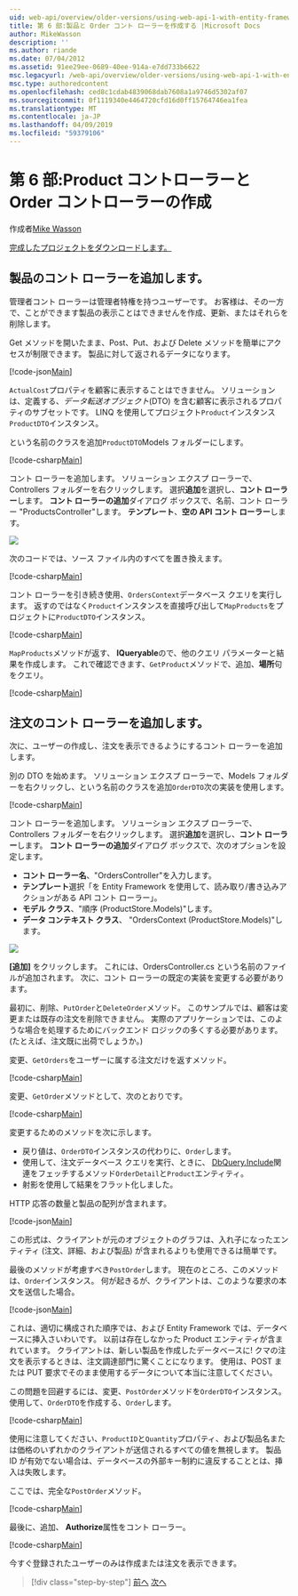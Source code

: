 ```yaml
---
uid: web-api/overview/older-versions/using-web-api-1-with-entity-framework-5/using-web-api-with-entity-framework-part-6
title: 第 6 部:製品と Order コント ローラーを作成する |Microsoft Docs
author: MikeWasson
description: ''
ms.author: riande
ms.date: 07/04/2012
ms.assetid: 91ee29ee-0689-40ee-914a-e7dd733b6622
msc.legacyurl: /web-api/overview/older-versions/using-web-api-1-with-entity-framework-5/using-web-api-with-entity-framework-part-6
msc.type: authoredcontent
ms.openlocfilehash: ced8c1cdab4839068dab7608a1a9746d5302af07
ms.sourcegitcommit: 0f1119340e4464720cfd16d0ff15764746ea1fea
ms.translationtype: MT
ms.contentlocale: ja-JP
ms.lasthandoff: 04/09/2019
ms.locfileid: "59379106"
---
```

# <a name="part-6-creating-product-and-order-controllers"></a>第 6 部:Product コントローラーと Order コントローラーの作成

作成者[Mike Wasson](https://github.com/MikeWasson)

[完成したプロジェクトをダウンロードします。](http://code.msdn.microsoft.com/ASP-NET-Web-API-with-afa30545)

## <a name="add-a-products-controller"></a>製品のコント ローラーを追加します。

管理者コント ローラーは管理者特権を持つユーザーです。 お客様は、その一方で、ことができます製品の表示ことはできませんを作成、更新、またはそれらを削除します。

Get メソッドを開いたまま、Post、Put、および Delete メソッドを簡単にアクセスが制限できます。 製品に対して返されるデータになります。

[!code-json[Main](using-web-api-with-entity-framework-part-6/samples/sample1.json?highlight=1)]

`ActualCost`プロパティを顧客に表示することはできません。 ソリューションは、定義する、*データ転送オブジェクト*(DTO) を含む顧客に表示されるプロパティのサブセットです。 LINQ を使用してプロジェクト`Product`インスタンス`ProductDTO`インスタンス。

という名前のクラスを追加`ProductDTO`Models フォルダーにします。

[!code-csharp[Main](using-web-api-with-entity-framework-part-6/samples/sample2.cs)]

コント ローラーを追加します。 ソリューション エクスプ ローラーで、Controllers フォルダーを右クリックします。 選択**追加**を選択し、**コント ローラー**します。 **コント ローラーの追加**ダイアログ ボックスで、名前、コント ローラー &quot;ProductsController&quot;します。 **テンプレート**、**空の API コント ローラー**します。

![](using-web-api-with-entity-framework-part-6/_static/image1.png)

次のコードでは、ソース ファイル内のすべてを置き換えます。

[!code-csharp[Main](using-web-api-with-entity-framework-part-6/samples/sample3.cs)]

コント ローラーを引き続き使用、`OrdersContext`データベース クエリを実行します。 返すのではなく`Product`インスタンスを直接呼び出して`MapProducts`をプロジェクトに`ProductDTO`インスタンス。

[!code-csharp[Main](using-web-api-with-entity-framework-part-6/samples/sample4.cs?highlight=1)]

`MapProducts`メソッドが返す、 **IQueryable**ので、他のクエリ パラメーターと結果を作成します。 これで確認できます、`GetProduct`メソッドで、追加、**場所**句をクエリ。

[!code-csharp[Main](using-web-api-with-entity-framework-part-6/samples/sample5.cs?highlight=2)]

## <a name="add-an-orders-controller"></a>注文のコント ローラーを追加します。

次に、ユーザーの作成し、注文を表示できるようにするコント ローラーを追加します。

別の DTO を始めます。 ソリューション エクスプ ローラーで、Models フォルダーを右クリックし、という名前のクラスを追加`OrderDTO`次の実装を使用します。

[!code-csharp[Main](using-web-api-with-entity-framework-part-6/samples/sample6.cs)]

コント ローラーを追加します。 ソリューション エクスプ ローラーで、Controllers フォルダーを右クリックします。 選択**追加**を選択し、**コント ローラー**します。 **コント ローラーの追加**ダイアログ ボックスで、次のオプションを設定します。

- **コント ローラー名**、"OrdersController"を入力します。
- **テンプレート**選択「を Entity Framework を使用して、読み取り/書き込みアクションがある API コント ローラー」。
- **モデル クラス**、&quot;順序 (ProductStore.Models)&quot;します。
- **データ コンテキスト クラス**、 &quot;OrdersContext (ProductStore.Models)&quot;します。

![](using-web-api-with-entity-framework-part-6/_static/image2.png)

**[追加]** をクリックします。 これには、OrdersController.cs という名前のファイルが追加されます。 次に、コント ローラーの既定の実装を変更する必要があります。

最初に、削除、`PutOrder`と`DeleteOrder`メソッド。 このサンプルでは、顧客は変更または既存の注文を削除できません。 実際のアプリケーションでは、このような場合を処理するためにバックエンド ロジックの多くする必要があります。 (たとえば、注文既に出荷でしょうか。)

変更、`GetOrders`をユーザーに属する注文だけを返すメソッド。

[!code-csharp[Main](using-web-api-with-entity-framework-part-6/samples/sample7.cs)]

変更、`GetOrder`メソッドとして、次のとおりです。

[!code-csharp[Main](using-web-api-with-entity-framework-part-6/samples/sample8.cs)]

変更するためのメソッドを次に示します。

- 戻り値は、`OrderDTO`インスタンスの代わりに、`Order`します。
- 使用して、注文データベース クエリを実行、ときに、 [DbQuery.Include](https://msdn.microsoft.com/library/gg696395)関連をフェッチするメソッド`OrderDetail`と`Product`エンティティ。
- 射影を使用して結果をフラット化しました。

HTTP 応答の数量と製品の配列が含まれます。

[!code-json[Main](using-web-api-with-entity-framework-part-6/samples/sample9.json)]

この形式は、クライアントが元のオブジェクトのグラフは、入れ子になったエンティティ (注文、詳細、および製品) が含まれるよりも使用できるは簡単です。

最後のメソッドが考慮すべき`PostOrder`します。 現在のところ、このメソッドは、`Order`インスタンス。 何が起きるが、クライアントは、このような要求の本文を送信した場合。

[!code-json[Main](using-web-api-with-entity-framework-part-6/samples/sample10.json)]

これは、適切に構成された順序では、および Entity Framework では、データベースに挿入さいわいです。 以前は存在しなかった Product エンティティが含まれています。 クライアントは、新しい製品を作成したデータベースに! クマの注文を表示するときは、注文調達部門に驚くことになります。 使用は、POST または PUT 要求でそのまま使用するデータについて本当に注意してください。

この問題を回避するには、変更、`PostOrder`メソッドを`OrderDTO`インスタンス。 使用して、`OrderDTO`を作成する、`Order`します。

[!code-csharp[Main](using-web-api-with-entity-framework-part-6/samples/sample11.cs)]

使用に注意してください、`ProductID`と`Quantity`プロパティ、および製品名または価格のいずれかのクライアントが送信されるすべての値を無視します。 製品 ID が有効でない場合は、データベースの外部キー制約に違反することとは、挿入は失敗します。

ここでは、完全な`PostOrder`メソッド。

[!code-csharp[Main](using-web-api-with-entity-framework-part-6/samples/sample12.cs)]

最後に、追加、 **Authorize**属性をコント ローラー。

[!code-csharp[Main](using-web-api-with-entity-framework-part-6/samples/sample13.cs)]

今すぐ登録されたユーザーのみは作成または注文を表示できます。

> [!div class="step-by-step"]
> [前へ](using-web-api-with-entity-framework-part-5.md)
> [次へ](using-web-api-with-entity-framework-part-7.md)
